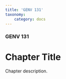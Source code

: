 ```yaml
---
title: 'GENV 131'
taxonomy:
    category: docs
---
```


### GENV 131

# Chapter Title

Chapter description.